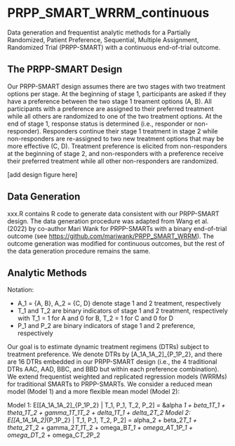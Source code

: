 # PRPP_SMART_WRRM_continuous
Data generation and frequentist analytic methods for a Partially Randomized, Patient Preference, Sequential, Multiple Assignment, Randomized Trial (PRPP-SMART) with a continuous end-of-trial outcome. 

## The PRPP-SMART Design
Our PRPP-SMART design assumes there are two stages with two treatment options per stage. At the beginning of stage 1, participants are asked if they have a preference between the two stage 1 treament options (A, B). All participants with a preference are assigned to their preferred treatment while all others are randomized to one of the two treatment options. At the end of stage 1, response status is determined (i.e., responder or non-responder). Responders continue their stage 1 treatment in stage 2 while non-responders are re-assigned to two new treatment options that may be more effective (C, D). Treatment preference is elicited from non-responders at the beginning of stage 2, and non-responders with a preference receive their preferred treatment while all other non-responders are randomized. 

[add design figure here]

## Data Generation
xxx.R contains R code to generate data consistent with our PRPP-SMART design. The data generation procedure was adapted from Wang et al. (2022) by co-author Mari Wank for PRPP-SMARTs with a binary end-of-trial outcome (see https://github.com/mariwank/PRPP_SMART_WRRM). The outcome generation was modified for continuous outcomes, but the rest of the data generation procedure remains the same. 

## Analytic Methods
Notation:
- A_1 = {A, B}, A_2 = {C, D} denote stage 1 and 2 treatment, respectively
- T_1 and T_2 are binary indicators of stage 1 and 2 treatment, respectively with T_1 = 1 for A and 0 for B, T_2 = 1 for C and 0 for D
- P_1 and P_2 are binary indicators of stage 1 and 2 preference, respectively

Our goal is to estimate dynamic treatment regimens (DTRs) subject to treatment preference. We denote DTRs by [A_1A_1A_2]_{P_1P_2}, and there are 16 DTRs embedded in our PRPP-SMART design (i.e., the 4 traditional DTRs AAC, AAD, BBC, and BBD but within each preference combination). We extend frequentist weighted and replicated regression models (WRRMs) for traditional SMARTs to PRPP-SMARTs. We consider a reduced mean model (Model 1) and a more flexible mean model (Model 2):

Model 1: E[[A_1A_1A_2]_{P_1P_2} | T_1, P_1, T_2, P_2] = &alpha _1 + beta_1*T_1 + theta_1*T_2 + gamma_1*T_1*T_2 + delta_1*T_1 + delta_2*T_2
Model 2: E[[A_1A_1A_2]_{P_1P_2} | T_1, P_1, T_2, P_2] = alpha_2 + beta_2*T_1 + theta_2*T_2 + gamma_2*T_1*T_2 + omega_B*T_1 + omega_A*T_1*P_1 + omega_D*T_2 + omega_C*T_2*P_2
